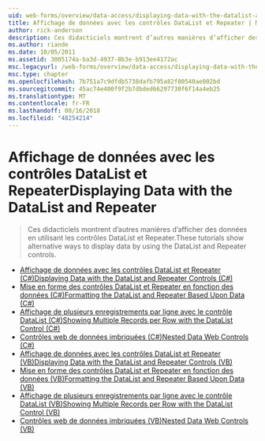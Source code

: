 ```yaml
---
uid: web-forms/overview/data-access/displaying-data-with-the-datalist-and-repeater/index
title: Affichage de données avec les contrôles DataList et Repeater | Microsoft Docs
author: rick-anderson
description: Ces didacticiels montrent d’autres manières d’afficher des données en utilisant les contrôles DataList et Repeater.
ms.author: riande
ms.date: 10/05/2011
ms.assetid: 3005174a-ba3d-4937-8b3e-b913ee4172ac
msc.legacyurl: /web-forms/overview/data-access/displaying-data-with-the-datalist-and-repeater
msc.type: chapter
ms.openlocfilehash: 7b751a7c9dfdb5738dafb795a82f80540ae002bd
ms.sourcegitcommit: 45ac74e400f9f2b7dbded66297730f6f14a4eb25
ms.translationtype: MT
ms.contentlocale: fr-FR
ms.lasthandoff: 08/16/2018
ms.locfileid: "48254214"
---
```

<a name="displaying-data-with-the-datalist-and-repeater"></a><span data-ttu-id="8e28a-103">Affichage de données avec les contrôles DataList et Repeater</span><span class="sxs-lookup"><span data-stu-id="8e28a-103">Displaying Data with the DataList and Repeater</span></span>
====================
> <span data-ttu-id="8e28a-104">Ces didacticiels montrent d’autres manières d’afficher des données en utilisant les contrôles DataList et Repeater.</span><span class="sxs-lookup"><span data-stu-id="8e28a-104">These tutorials show alternative ways to display data by using the DataList and Repeater controls.</span></span>


- [<span data-ttu-id="8e28a-105">Affichage de données avec les contrôles DataList et Repeater (C#)</span><span class="sxs-lookup"><span data-stu-id="8e28a-105">Displaying Data with the DataList and Repeater Controls (C#)</span></span>](displaying-data-with-the-datalist-and-repeater-controls-cs.md)
- [<span data-ttu-id="8e28a-106">Mise en forme des contrôles DataList et Repeater en fonction des données (C#)</span><span class="sxs-lookup"><span data-stu-id="8e28a-106">Formatting the DataList and Repeater Based Upon Data (C#)</span></span>](formatting-the-datalist-and-repeater-based-upon-data-cs.md)
- [<span data-ttu-id="8e28a-107">Affichage de plusieurs enregistrements par ligne avec le contrôle DataList (C#)</span><span class="sxs-lookup"><span data-stu-id="8e28a-107">Showing Multiple Records per Row with the DataList Control (C#)</span></span>](showing-multiple-records-per-row-with-the-datalist-control-cs.md)
- [<span data-ttu-id="8e28a-108">Contrôles web de données imbriquées (C#)</span><span class="sxs-lookup"><span data-stu-id="8e28a-108">Nested Data Web Controls (C#)</span></span>](nested-data-web-controls-cs.md)
- [<span data-ttu-id="8e28a-109">Affichage de données avec les contrôles DataList et Repeater (VB)</span><span class="sxs-lookup"><span data-stu-id="8e28a-109">Displaying Data with the DataList and Repeater Controls (VB)</span></span>](displaying-data-with-the-datalist-and-repeater-controls-vb.md)
- [<span data-ttu-id="8e28a-110">Mise en forme des contrôles DataList et Repeater en fonction des données (VB)</span><span class="sxs-lookup"><span data-stu-id="8e28a-110">Formatting the DataList and Repeater Based Upon Data (VB)</span></span>](formatting-the-datalist-and-repeater-based-upon-data-vb.md)
- [<span data-ttu-id="8e28a-111">Affichage de plusieurs enregistrements par ligne avec le contrôle DataList (VB)</span><span class="sxs-lookup"><span data-stu-id="8e28a-111">Showing Multiple Records per Row with the DataList Control (VB)</span></span>](showing-multiple-records-per-row-with-the-datalist-control-vb.md)
- [<span data-ttu-id="8e28a-112">Contrôles web de données imbriquées (VB)</span><span class="sxs-lookup"><span data-stu-id="8e28a-112">Nested Data Web Controls (VB)</span></span>](nested-data-web-controls-vb.md)

